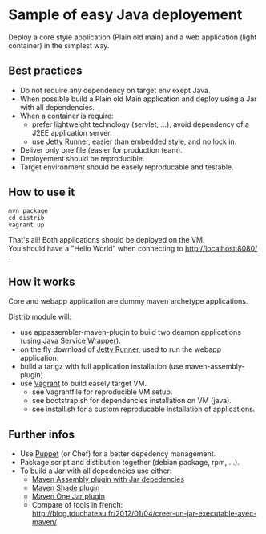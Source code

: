 Sample of easy Java deployement
===============================

Deploy a core style application (Plain old main) and a web application (light container) in the simplest way.

Best practices
--------------
  - Do not require any dependency on target env exept Java.
  - When possible build a Plain old Main application and deploy using a Jar with all dependencies.
  - When a container is require:
  	- prefer lightweight technology (servlet, ...), avoid dependency of a J2EE application server.
  	- use [Jetty Runner](http://wiki.eclipse.org/Jetty/Howto/Using_Jetty_Runner), easier than embedded style, and no lock in.
  - Deliver only one file (easier for production team).
  - Deployement should be reproducible.
  - Target environment should be easely reproducable and testable.

How to use it
-------------
	mvn package
	cd distrib
	vagrant up
	
That's all! Both applications should be deployed on the VM.   
You should have a "Hello World" when connecting to [http://localhost:8080/](http://localhost:8080/) .

How it works
------------

Core and webapp application are dummy maven archetype applications.

Distrib module will:

  - use appassembler-maven-plugin to build two deamon applications (using [Java Service Wrapper](http://wrapper.tanukisoftware.com/)).
  - on the fly download of [Jetty Runner](http://wiki.eclipse.org/Jetty/Howto/Using_Jetty_Runner), used to run the webapp application.
  - build a tar.gz with full application installation (use maven-assembly-plugin).
  - use [Vagrant](http://www.vagrantup.com/) to build easely target VM.
     - see Vagrantfile for reproducible VM setup.
     - see bootstrap.sh for dependencies installation on VM (java).
     - see install.sh for a custom reproducable installation of applications.

Further infos
-------------
  - Use [Puppet](https://puppetlabs.com/) (or Chef) for a better depedency management.
  - Package script and distibution together (debian package, rpm, ...).
  - To build a Jar with all depedencies use either:
       - [Maven Assembly plugin with Jar depedencies](http://maven.apache.org/plugins/maven-assembly-plugin/descriptor-refs.html#jar-with-dependencies)
       - [Maven Shade plugin](https://maven.apache.org/plugins/maven-shade-plugin/)
       - [Maven One Jar plugin](http://code.google.com/p/onejar-maven-plugin/)
       - Compare of tools in french: http://blog.tduchateau.fr/2012/01/04/creer-un-jar-executable-avec-maven/
